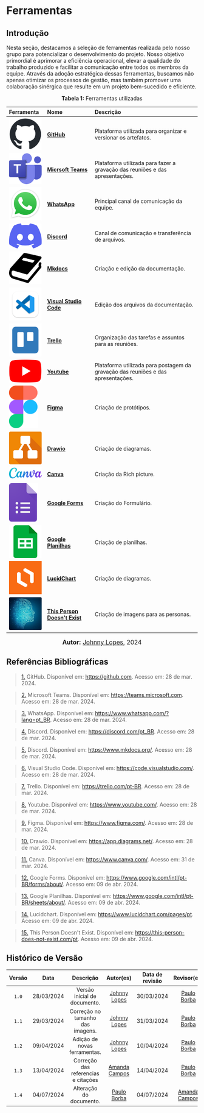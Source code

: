 # Ferramentas
## Introdução
Nesta seção, destacamos a seleção de ferramentas realizada pelo nosso grupo para potencializar o desenvolvimento do projeto. Nosso objetivo primordial é aprimorar a eficiência operacional, elevar a qualidade do trabalho produzido e facilitar a comunicação entre todos os membros da equipe. Através da adoção estratégica dessas ferramentas, buscamos não apenas otimizar os processos de gestão, mas também promover uma colaboração sinérgica que resulte em um projeto bem-sucedido e eficiente.

<p align="center" > <strong> Tabela 1:</Strong> Ferramentas utilizadas</font> <gitbr></p>

|Ferramenta|Nome|Descrição|
|:--|:--|:--|
|<img src="../../imagens/ferramentas/github-logo.png" alt="Logo do GitHub" width="100px">|<strong> [GitHub](#anchor_1)|Plataforma utilizada para organizar e versionar os artefatos.
|<img src="../../imagens/ferramentas/Teams-logo.png" alt="Logo do Teams" width="100px">|<strong> [Micrsoft Teams](#anchor_2)| Plataforma utilizada para fazer a gravação das reuniões e das apresentações. 
|<img src="../../imagens/ferramentas/WhatsApp-logo.png" alt="Logo do WhatsApp" width="100px">|<strong>[WhatsApp](#anchor_3)|Principal canal de comunicação da equipe.
|<img src="../../imagens/ferramentas/discord-logo.png" alt="Logo do Discord" width="100px">|<strong>[Discord](#anchor_4)|Canal de comunicação e transferência de arquivos.
|<img src="../../imagens/ferramentas/mkdocs-logo.png" alt="Logo do Mkdocs" width="100px">|<strong>[Mkdocs](#anchor_5)|Criação e edição da documentação.
|<img src="../../imagens/ferramentas/Vscode-logo.png" alt="Logo do Vscode" width="100px">|<strong>[Visual Studio Code](#anchor_6)|Edição dos arquivos da documentação.
|<img src="../../imagens/ferramentas/trello-logo.png" alt="Logo do Trello" width="100px">|<strong>[Trello](#anchor_7)|Organização das tarefas e assuntos para as reuniões.
|<img src="../../imagens/ferramentas/youtube-logo.png" alt="Logo do Youtube" width="100px">|<strong>[Youtube](#anchor_8)|Plataforma utilizada para postagem da gravação das reuniões e das apresentações.
|<img src="../../imagens/ferramentas/figma-logo.png" alt="Logo do Figma" width="75px">|<strong>[Figma](#anchor_9)|Criação de protótipos.
|<img src="../../imagens/ferramentas/drawio-logo.png" alt="Logo do Drawio" width="100px">|<strong>[Drawio](#anchor_10)|Criação de diagramas.|
|<img src="../../imagens/ferramentas/canva-logo.png" alt="Logo do canva" width="100px">|<strong>[Canva](#anchor_11)|Criação da Rich picture.|
|<img src="../../imagens/ferramentas/GoogleForms-Logo.png" alt="Logo do Google Forms" width="75px">|<strong>[Google Forms](#anchor_12)|Criação do Formulário.|
|<img src="../../imagens/ferramentas/googlePlanilhas-logo.png" alt="Logo do Google Planinhas" width="100px">|<strong>[Google Planilhas](#anchor_13)|Criação de planilhas.|
|<img src="../../imagens/ferramentas/lucidchart-logo.png" alt="Logo do LucidChart" width="100px">|<strong>[LucidChart](#anchor_14)|Criação de diagramas.|
|<img src="../../imagens/ferramentas/thispersondoesntexist-logo.png" alt="Logo do This Person Doesn't Exist" width="100px">|<strong>[This Person Doesn't Exist](#anchor_15)|Criação de imagens para as personas.|

<font size="3"><p style="text-align: center"><b>Autor:</b> [Johnny Lopes](https://github.com/JohnnyLopess), 2024</p></font>


## Referências Bibliográficas

> <a id="QT1" href="#anchor_1">1.</a> GitHub. Disponível em: https://github.com. Acesso em: 28 de mar. 2024.

> <a id="QT2" href="#anchor_2">2.</a> Microsoft Teams. Disponível em: https://teams.microsoft.com. Acesso em: 28 de mar. 2024.

> <a id="QT3" href="#anchor_3">3.</a> WhatsApp. Disponível em: https://www.whatsapp.com/?lang=pt_BR. Acesso em: 28 de mar. 2024.

> <a id="QT4" href="#anchor_4">4.</a> Discord. Disponível em: https://discord.com/pt_BR. Acesso em: 28 de mar. 2024.

> <a id="QT5" href="#anchor_5">5.</a> Discord. Disponível em: https://www.mkdocs.org/. Acesso em: 28 de mar. 2024.

> <a id="QT6" href="#anchor_6">6.</a> Visual Studio Code. Disponível em: https://code.visualstudio.com/. Acesso em: 28 de mar. 2024.

> <a id="QT7" href="#anchor_7">7.</a> Trello. Disponível em: https://trello.com/pt-BR. Acesso em: 28 de mar. 2024.

> <a id="QT8" href="#anchor_8">8.</a> Youtube. Disponível em: https://www.youtube.com/. Acesso em: 28 de mar. 2024.

> <a id="QT9" href="#anchor_9">9.</a> Figma. Disponível em: https://www.figma.com/. Acesso em: 28 de mar. 2024.

> <a id="QT10" href="#anchor_10">10.</a> Drawio. Disponível em: https://app.diagrams.net/. Acesso em: 28 de mar. 2024.

> <a id="QT11" href="#anchor_11">11.</a> Canva. Disponível em: https://www.canva.com/. Acesso em: 31 de mar. 2024.

> <a id="QT12" href="#anchor_12">12.</a> Google Forms. Disponível em: https://www.google.com/intl/pt-BR/forms/about/. Acesso em: 09 de abr. 2024.

> <a id="QT13" href="#anchor_13">13.</a> Google Planilhas. Disponível em: https://www.google.com/intl/pt-BR/sheets/about/. Acesso em: 09 de abr. 2024.

> <a id="QT14" href="#anchor_14">14.</a> Lucidchart. Disponível em: https://www.lucidchart.com/pages/pt. Acesso em: 09 de abr. 2024.

> <a id="QT15" href="#anchor_15">15.</a> This Person Doesn't Exist. Disponível em: https://this-person-does-not-exist.com/pt. Acesso em: 09 de abr. 2024.


## Histórico de Versão
| Versão | Data | Descrição | Autor(es) | Data de revisão | Revisor(es) |
| :-: | :-: | :-: | :-: | :-: | :-: |
| `1.0` | 28/03/2024  | Versão inicial de documento. | [Johnny Lopes](https://github.com/JohnnyLopess) | 30/03/2024 | [Paulo Borba](https://github.com/paulohborba) |
| `1.1` | 29/03/2024  | Correção no tamanho das imagens. | [Johnny Lopes](https://github.com/JohnnyLopess) | 31/03/2024 | [Paulo Borba](https://github.com/paulohborba) |
| `1.2` | 09/04/2024  | Adição de novas ferramentas. | [Johnny Lopes](https://github.com/JohnnyLopess) | 10/04/2024 | [Paulo Borba](https://github.com/paulohborba) |
| `1.3`  | 13/04/2024 | Correção das referencias e citações| [Amanda Campos](https://github.com/acamposs) | 14/04/2024 | [Paulo Borba](https://github.com/paulohborba) |
|`1.4` | 04/07/2024 | Alteração do documento. |[Paulo Borba](https://github.com/paulohborba) | 04/07/2024 | [Amanda Campos](https://github.com/acamposs)|